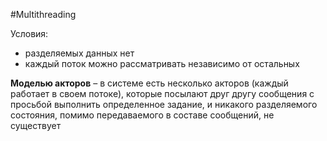 #Multithreading

Условия:
 - разделяемых данных нет
 - каждый поток можно рассматривать независимо от остальных

**Моделью акторов** – в системе есть несколько акторов (каждый работает в своем потоке), которые посылают друг другу сообщения с просьбой выполнить определенное задание, и никакого разделяемого состояния, помимо передаваемого в составе сообщений, не существует

